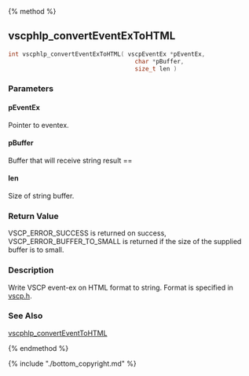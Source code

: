 
{% method %}
## vscphlp_convertEventExToHTML

```c
int vscphlp_convertEventExToHTML( vscpEventEx *pEventEx, 
                                    char *pBuffer, 
                                    size_t len )
```

### Parameters

#### pEventEx
Pointer to eventex.

#### pBuffer
Buffer that will receive string result ==

#### len
Size of string buffer.

### Return Value
VSCP_ERROR_SUCCESS is returned on success, VSCP_ERROR_BUFFER_TO_SMALL is returned if the size of the supplied buffer is to small. 

### Description
Write VSCP event-ex on HTML format to string. Format is specified in [vscp.h](https://github.com/grodansparadis/vscp/blob/master/src/vscp/common/vscp.h). 


### See Also
[vscphlp_convertEventToHTML](vscphlp_converteventtohtml.md)

{% endmethod %}

{% include "./bottom_copyright.md" %}